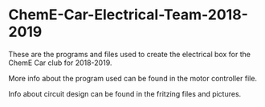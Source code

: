 # ChemE-Car-Electrical-Team-2018-2019
These are the programs and files used to create the electrical box for the ChemE Car club for 2018-2019.

More info about the program used can be found in the motor controller file.

Info about circuit design can be found in the fritzing files and pictures.
